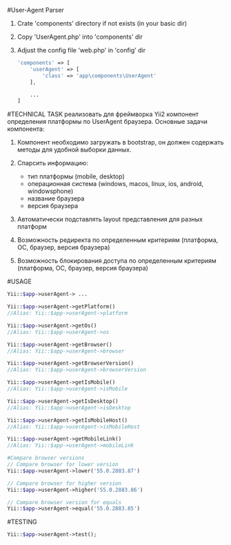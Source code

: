 #User-Agent Parser

1. Crate 'components' directory if not exists (in your basic dir)
2. Copy 'UserAgent.php' into 'components' dir
3. Adjust the config file 'web.php' in 'config' dir

    ```php
    'components' => [
        'userAgent' => [
            'class' => 'app\components\UserAgent'
        ],

        ...
    ]
    ```

#TECHNICAL TASK
реализовать для фреймворка Yii2 компонент определения платформы по UserAgent браузера.
Основные задачи компонента:

1) Компонент необходимо загружать в bootstrap, он должен содержать методы для удобной выборки данных.
2) Спарсить информацию:

   - тип платформы (mobile, desktop)
   - операционная система (windows, macos, linux, ios, android, windowsphone)
   - название браузера
   - версия браузера

3) Автоматически подставлять layout представления для разных платформ
4) Возможность редиректа по определенным критериям (платформа, ОС, браузер, версия браузера)
5) Возможность блокирования доступа по определенным критериям (платформа, ОС, браузер, версия браузера)

#USAGE

```php
Yii::$app->userAgent-> ...

Yii::$app->userAgent->getPlatform()
//Alias: Yii::$app->userAgent->platform

Yii::$app->userAgent->getOs()
//Alias: Yii::$app->userAgent->os

Yii::$app->userAgent->getBrowser()
//Alias: Yii::$app->userAgent->browser

Yii::$app->userAgent->getBrowserVersion()
//Alias: Yii::$app->userAgent->browserVersion

Yii::$app->userAgent->getIsMobile()
//Alias: Yii::$app->userAgent->isMobile

Yii::$app->userAgent->getIsDesktop()
//Alias: Yii::$app->userAgent->isDesktop

Yii::$app->userAgent->getIsMobileHost()
//Alias: Yii::$app->userAgent->isMobileHost

Yii::$app->userAgent->getMobileLink()
//Alias: Yii::$app->userAgent->mobileLink

#Compare browser versions
// Compare browser for lower version
Yii::$app->userAgent->lower('55.0.2883.87')

// Compare browser for higher version
Yii::$app->userAgent->higher('55.0.2883.86')

// Compare browser version for equals
Yii::$app->userAgent->equal('55.0.2883.85')
```

#TESTING
```php
Yii::$app->userAgent->test();
```